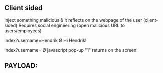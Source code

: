 ## Client sided

inject something malicious & it reflects on the webpage of the user (client-sided)
Requires social engineering (open malicious URL to users/employees)

<?php
$username = $_GET['username'];
echo "Hi $username!";
?>

index?username=Hendrik
	Ø Hi Hendrik!

index?username=<script>alert(1)</script>
	Ø javascript pop-up "1" returns on the screen!

## PAYLOAD:
<script>alert('1')</script>
